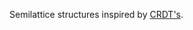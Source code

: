Semilattice structures inspired by [CRDT's][shapiro].

[shapiro]: http://research.microsoft.com/apps/video/default.aspx?id=153540&r=1
